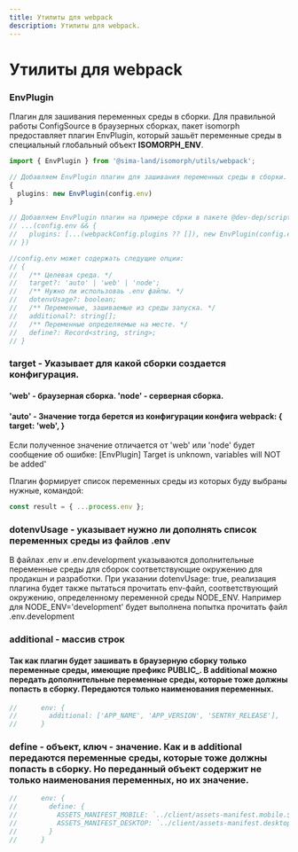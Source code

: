 ```yaml
---
title: Утилиты для webpack
description: Утилиты для webpack.
---
```


# Утилиты для webpack

### EnvPlugin

Плагин для зашивания переменных среды в сборки.
Для правильной работы ConfigSource в браузерных сборках, пакет isomorph предоставляет плагин EnvPlugin, который зашьёт переменные среды в специальный глобальный объект __ISOMORPH_ENV__.

```ts
import { EnvPlugin } from '@sima-land/isomorph/utils/webpack';

// Добавляем EnvPlugin плагин для зашивания переменных среды в сборки. 
{
  plugins: new EnvPlugin(config.env)
}

// Добавляем EnvPlugin плагин на примере сбрки в пакете @dev-dep/scripts. 
// ...(config.env && {
//   plugins: [...(webpackConfig.plugins ?? []), new EnvPlugin(config.env)],
// })

//config.env может содержать следущие опции:
// {
//   /** Целевая среда. */
//   target?: 'auto' | 'web' | 'node';
//   /** Нужно ли использоваь .env файлы. */
//   dotenvUsage?: boolean;
//   /** Переменные, зашиваемые из среды запуска. */
//   additional?: string[];
//   /** Переменные определяемые на месте. */
//   define?: Record<string, string>;
// }
```

### target - Указывает для какой сборки создается конфигурация. 
#### 'web' - браузерная сборка. 'node' - серверная сборка.
#### 'auto' - Значение тогда берется из конфигурации конфига webpack: { target: 'web', }  
Если полученное значение отличается от 'web' или 'node' будет сообщение об ошибке: [EnvPlugin] Target is unknown, variables will NOT be added' 

Плагин формирует список переменных среды из которых буду выбраны нужные, командой:
```ts
const result = { ...process.env };
```
### dotenvUsage - указывает нужно ли дополнять список переменных среды из файлов .env  
В файлах .env и .env.development указываются дополнительные переменные среды для сборок соответствующие окружению для продакшн и разработки. 
При указании dotenvUsage: true, реализация плагина будет также пытаться прочитать env-файл, соответствующий окружению, определенному переменной среды NODE_ENV. Например для NODE_ENV='development' будет выполнена попытка прочитать файл .env.development

### additional - массив строк
#### Так как плагин будет зашивать в браузерную сборку только переменные среды, имеющие префикс PUBLIC_. В additional можно передать дополнительные переменные среды, которые тоже должны попасть в сборку. Передаются только наименования переменных.
```ts
//      env: {
//        additional: ['APP_NAME', 'APP_VERSION', 'SENTRY_RELEASE'],
//      }
```
### define - объект, ключ - значение. Как и в additional передаются переменные среды, которые тоже должны попасть в сборку. Но переданный объект содержит не только наименования переменных, но их значение. 
```ts
//      env: {
//        define: {
//          ASSETS_MANIFEST_MOBILE: `../client/assets-manifest.mobile.${env.BUILD_ASSET_POSTFIX}.json`,
//          ASSETS_MANIFEST_DESKTOP: `../client/assets-manifest.desktop.${env.BUILD_ASSET_POSTFIX}.json`,
//        }
//      }
```
